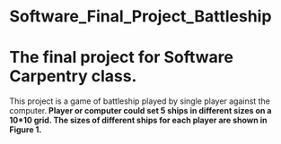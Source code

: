 # Software_Final_Project_Battleship
# The final project for Software Carpentry class.
This project is a game of battleship played by single player against the computer.<b>
Player or computer could set 5 ships in different sizes on a 10*10 grid.<b>
The sizes of different ships for each player are shown in Figure 1.<b>
